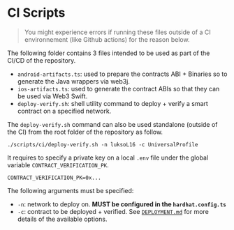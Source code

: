 # CI Scripts

> You might experience errors if running these files outside of a CI environnement (like Github actions) for the reason below.

The following folder contains 3 files intended to be used as part of the CI/CD of the repository.

- `android-artifacts.ts`: used to prepare the contracts ABI + Binaries so to generate the Java wrappers via web3j.
- `ios-artifacts.ts`: used to generate the contract ABIs so that they can be used via Web3 Swift.
- `deploy-verify.sh`: shell utility command to deploy + verify a smart contract on a specified network.

The `deploy-verify.sh` command can also be used standalone (outside of the CI) from the root folder of the repository as follow.

```
./scripts/ci/deploy-verify.sh -n luksoL16 -c UniversalProfile
```

It requires to specify a private key on a local `.env` file under the global variable `CONTRACT_VERIFICATION_PK`.

```
CONTRACT_VERIFICATION_PK=0x...
```

The following arguments must be specified:

- `-n`: network to deploy on. **MUST be configured in the `hardhat.config.ts`**
- `-c`: contract to be deployed + verified. See [`DEPLOYMENT.md`](../../DEPLOYMENT.md) for more details of the available options.
